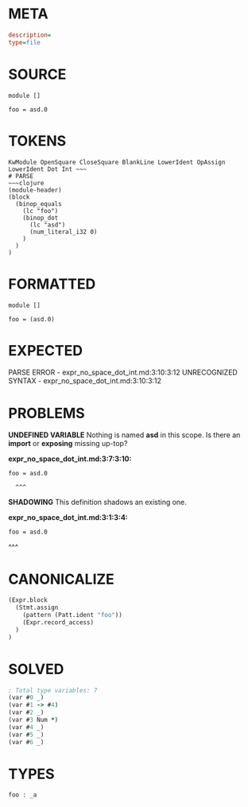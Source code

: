 # META
~~~ini
description=
type=file
~~~
# SOURCE
~~~roc
module []

foo = asd.0
~~~
# TOKENS
~~~text
KwModule OpenSquare CloseSquare BlankLine LowerIdent OpAssign LowerIdent Dot Int ~~~
# PARSE
~~~clojure
(module-header)
(block
  (binop_equals
    (lc "foo")
    (binop_dot
      (lc "asd")
      (num_literal_i32 0)
    )
  )
)
~~~
# FORMATTED
~~~roc
module []

foo = (asd.0)
~~~
# EXPECTED
PARSE ERROR - expr_no_space_dot_int.md:3:10:3:12
UNRECOGNIZED SYNTAX - expr_no_space_dot_int.md:3:10:3:12
# PROBLEMS
**UNDEFINED VARIABLE**
Nothing is named **asd** in this scope.
Is there an **import** or **exposing** missing up-top?

**expr_no_space_dot_int.md:3:7:3:10:**
```roc
foo = asd.0
```
      ^^^


**SHADOWING**
This definition shadows an existing one.

**expr_no_space_dot_int.md:3:1:3:4:**
```roc
foo = asd.0
```
^^^


# CANONICALIZE
~~~clojure
(Expr.block
  (Stmt.assign
    (pattern (Patt.ident "foo"))
    (Expr.record_access)
  )
)
~~~
# SOLVED
~~~clojure
; Total type variables: 7
(var #0 _)
(var #1 -> #4)
(var #2 _)
(var #3 Num *)
(var #4 _)
(var #5 _)
(var #6 _)
~~~
# TYPES
~~~roc
foo : _a
~~~
